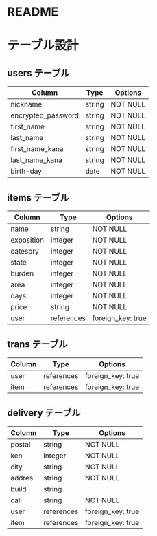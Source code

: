 # README

# テーブル設計

## users テーブル

| Column             | Type   | Options  |
| ----------------   | ------ | ---------|
| nickname           | string | NOT NULL |
| encrypted_password | string | NOT NULL |
| first_name         | string | NOT NULL |
| last_name          | string | NOT NULL |
| first_name_kana    | string | NOT NULL |
| last_name_kana     | string | NOT NULL |
| birth-day          | date   | NOT NULL |

## items テーブル

| Column     | Type         | Options     |
| ---------- | ------------ | ----------- |
| name       | string       | NOT NULL    |
| exposition | integer        | NOT NULL    |
| catesory   | integer       | NOT NULL    |
| state      | integer       | NOT NULL    |
| burden     | integer      | NOT NULL    |
| area       | integer       | NOT NULL    |
| days       | integer       | NOT NULL    |
| price      | string       | NOT NULL    |
| user       | references   | foreign_key: true |

## trans テーブル

| Column | Type       | Options           |
| ------ | ---------- | ------------------|
| user   | references | foreign_key: true |
| item   | references | foreign_key: true |

## delivery テーブル

| Column     | Type       | Options           |
| ---------- | -----------| ----------------- |
| postal     | string     | NOT NULL          |
| ken        | integer    | NOT NULL          |
| city       | string     | NOT NULL          |
| addres     | string     | NOT NULL          |
| build      | string     |                   |
| call       | string     | NOT NULL          |
| user       | references | foreign_key: true |
| item       | references | foreign_key: true |


